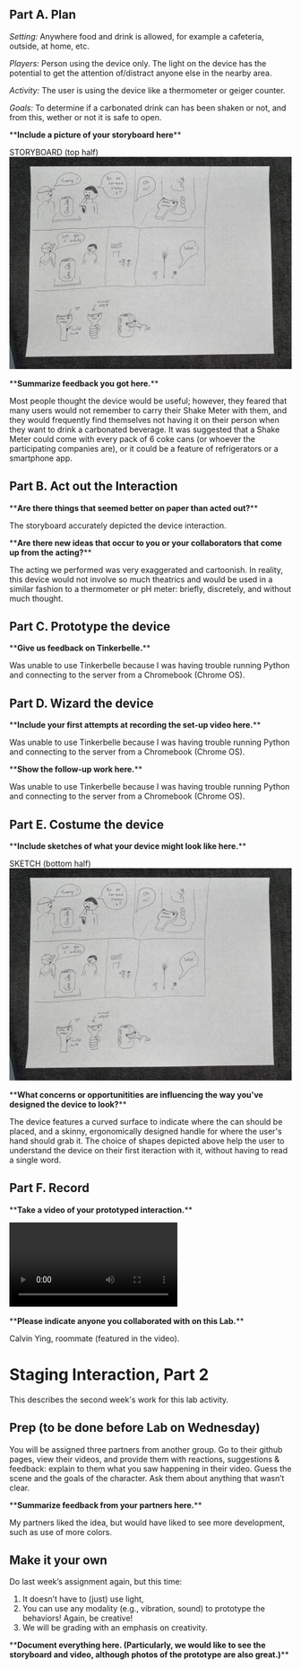 ## Part A. Plan 

_Setting:_ Anywhere food and drink is allowed, for example a cafeteria, outside, at home, etc.

_Players:_ Person using the device only. The light on the device has the potential to get the attention of/distract anyone else in the nearby area.

_Activity:_ The user is using the device like a thermometer or geiger counter.

_Goals:_ To determine if a carbonated drink can has been shaken or not, and from this, wether or not it is safe to open.

\*\***Include a picture of your storyboard here**\*\*

STORYBOARD (top half)
![alt text](https://github.com/Matthizzone/Interactive-Lab-Hub/blob/Fall2021/Lab%201/IMG_0448.JPG)

\*\***Summarize feedback you got here.**\*\*

Most people thought the device would be useful; however, they feared that many users would not remember to carry their Shake Meter with them, and they would frequently find themselves not having it on their person when they want to drink a carbonated beverage. It was suggested that a Shake Meter could come with every pack of 6 coke cans (or whoever the participating companies are), or it could be a feature of refrigerators or a smartphone app.


## Part B. Act out the Interaction

\*\***Are there things that seemed better on paper than acted out?**\*\*

The storyboard accurately depicted the device interaction.

\*\***Are there new ideas that occur to you or your collaborators that come up from the acting?**\*\*

The acting we performed was very exaggerated and cartoonish. In reality, this device would not involve so much theatrics and would be used in a similar fashion to a thermometer or pH meter: briefly, discretely, and without much thought.


## Part C. Prototype the device

\*\***Give us feedback on Tinkerbelle.**\*\*

Was unable to use Tinkerbelle because I was having trouble running Python and connecting to the server from a Chromebook (Chrome OS).


## Part D. Wizard the device

\*\***Include your first attempts at recording the set-up video here.**\*\*

Was unable to use Tinkerbelle because I was having trouble running Python and connecting to the server from a Chromebook (Chrome OS).

\*\***Show the follow-up work here.**\*\*

Was unable to use Tinkerbelle because I was having trouble running Python and connecting to the server from a Chromebook (Chrome OS).


## Part E. Costume the device

\*\***Include sketches of what your device might look like here.**\*\*

SKETCH (bottom half)
![alt text](https://github.com/Matthizzone/Interactive-Lab-Hub/blob/Fall2021/Lab%201/IMG_0448.JPG)

\*\***What concerns or opportunitities are influencing the way you've designed the device to look?**\*\*

The device features a curved surface to indicate where the can should be placed, and a skinny, ergonomically designed handle for where the user's hand should grab it. The choice of shapes depicted above help the user to understand the device on their first iteraction with it, without having to read a single word.


## Part F. Record

\*\***Take a video of your prototyped interaction.**\*\*

![Download Video Here](https://github.com/Matthizzone/Interactive-Lab-Hub/blob/Fall2021/Lab%201/Staging%20an%20Interaction.mp4)

\*\***Please indicate anyone you collaborated with on this Lab.**\*\*

Calvin Ying, roommate (featured in the video). 



# Staging Interaction, Part 2 

This describes the second week's work for this lab activity.


## Prep (to be done before Lab on Wednesday)

You will be assigned three partners from another group. Go to their github pages, view their videos, and provide them with reactions, suggestions & feedback: explain to them what you saw happening in their video. Guess the scene and the goals of the character. Ask them about anything that wasn’t clear. 

\*\***Summarize feedback from your partners here.**\*\*

My partners liked the idea, but would have liked to see more development, such as use of more colors.

## Make it your own

Do last week’s assignment again, but this time: 
1) It doesn’t have to (just) use light, 
2) You can use any modality (e.g., vibration, sound) to prototype the behaviors! Again, be creative!
3) We will be grading with an emphasis on creativity. 

\*\***Document everything here. (Particularly, we would like to see the storyboard and video, although photos of the prototype are also great.)**\*\*
